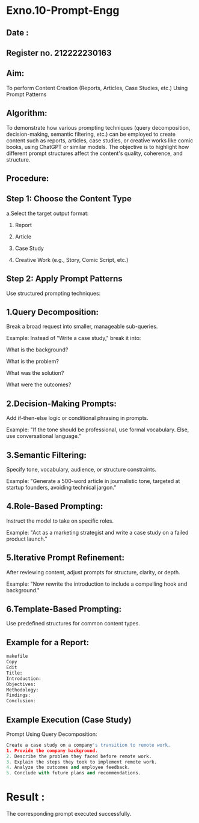 # Exno.10-Prompt-Engg
## Date :
## Register no. 212222230163
## Aim: 
To perform Content Creation (Reports, Articles, Case Studies, etc.) Using Prompt Patterns

## Algorithm: 
To demonstrate how various prompting techniques (query decomposition, decision-making, semantic filtering, etc.) can be employed to create content such as reports, articles, case studies, or creative works like comic books, using ChatGPT or similar models. The objective is to highlight how different prompt structures affect the content's quality, coherence, and structure.
## Procedure:
## Step 1: Choose the Content Type
a.Select the target output format:

1. Report

2. Article

3. Case Study

4. Creative Work (e.g., Story, Comic Script, etc.)

## Step 2: Apply Prompt Patterns
Use structured prompting techniques:

## 1.Query Decomposition:

Break a broad request into smaller, manageable sub-queries.

Example: Instead of "Write a case study," break it into:

What is the background?

What is the problem?

What was the solution?

What were the outcomes?

## 2.Decision-Making Prompts:

Add if-then-else logic or conditional phrasing in prompts.

Example: "If the tone should be professional, use formal vocabulary. Else, use conversational language."

## 3.Semantic Filtering:

Specify tone, vocabulary, audience, or structure constraints.

Example: "Generate a 500-word article in journalistic tone, targeted at startup founders, avoiding technical jargon."

## 4.Role-Based Prompting:

Instruct the model to take on specific roles.

Example: "Act as a marketing strategist and write a case study on a failed product launch."

## 5.Iterative Prompt Refinement:

After reviewing content, adjust prompts for structure, clarity, or depth.

Example: "Now rewrite the introduction to include a compelling hook and background."

## 6.Template-Based Prompting:

Use predefined structures for common content types.

## Example for a Report:
```python
makefile
Copy
Edit
Title: 
Introduction: 
Objectives: 
Methodology: 
Findings: 
Conclusion:
```

## Example Execution (Case Study)
Prompt Using Query Decomposition:

```python
Create a case study on a company's transition to remote work. 
1. Provide the company background.
2. Describe the problem they faced before remote work.
3. Explain the steps they took to implement remote work.
4. Analyze the outcomes and employee feedback.
5. Conclude with future plans and recommendations.
```
# Result :  
The corresponding prompt executed successfully.

